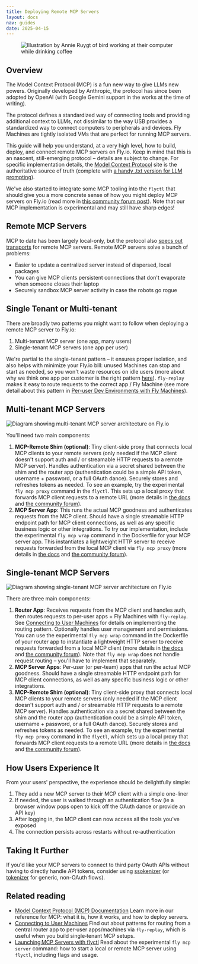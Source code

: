 ```yaml
---
title: Deploying Remote MCP Servers
layout: docs
nav: guides
date: 2025-04-15
---
```


<figure>
  <img src="/static/images/remote-mpc.png" alt="Illustration by Annie Ruygt of bird working at their computer while drinking coffee" class="w-full max-w-lg mx-auto">
</figure>

## Overview

The Model Context Protocol (MCP) is a fun new way to give LLMs new powers. Originally developed by Anthropic, the protocol has since been adopted by OpenAI (with Google Gemini support in the works at the time of writing).

The protocol defines a standardized way of connecting tools and providing additional context to LLMs, not dissimilar to the way USB provides a standardized way to connect computers to peripherals and devices. Fly Machines are tightly isolated VMs that are perfect for running MCP servers.

This guide will help you understand, at a very high level, how to build, deploy, and connect remote MCP servers on Fly.io. Keep in mind that this is an nascent, still-emerging protocol – details are subject to change. For specific implementation details,  the [Model Context Protocol](https://modelcontextprotocol.io/) site is the authoritative source of truth (complete with [a handy .txt version for LLM prompting](https://modelcontextprotocol.io/llms-full.txt)).

We've also started to integrate some MCP tooling into the `flyctl` that should give you a more concrete sense of how you might deploy MCP servers on Fly.io (read more in [this community forum post](https://community.fly.io/t/running-mcps-on-and-with-fly-io/24588)). Note that our MCP implementation is experimental and may still have sharp edges!

## Remote MCP Servers

MCP to date has been largely local-only, but the protocol also [specs out transports](https://modelcontextprotocol.io/specification/2025-03-26/basic/transports) for remote MCP servers. Remote MCP servers solve a bunch of problems:

- Easier to update a centralized server instead of dispersed, local packages
- You can give  MCP clients persistent connections that don't evaporate when someone closes their laptop
- Securely sandbox MCP server activity in case the robots go rogue

## Single Tenant or Multi-tenant

There are broadly two patterns you might want to follow when deploying a remote MCP server to Fly.io:

1. Multi-tenant MCP server (one app, many users)
2. Single-tenant MCP servers (one app per user)

We're partial to the single-tenant pattern – it ensures proper isolation, and also helps with minimize your Fly.io bill: unused Machines can stop and start as needed, so you won't waste resources on idle users (more about why we think one app per customer is the right pattern [here](https://fly.io/docs/machines/guides-examples/one-app-per-user-why/)). `fly-replay` makes it easy to route requests to the correct app / Fly Machine (see more detail about this pattern in [Per-user Dev Environments with Fly Machines](https://fly.io/docs/blueprints/per-user-dev-environments/)).

## Multi-tenant MCP Servers

<img src="/static/images/docs-mcp-multi-tenant.webp" alt="Diagram showing multi-tenant MCP server architecture on Fly.io">

You'll need two main components:

1. **MCP-Remote Shim (optional)**: Tiny client-side proxy that connects local MCP clients to your remote servers (only needed if the MCP client doesn't support auth and / or streamable HTTP requests to a remote MCP server). Handles authentication via a secret shared between the shim and the router app (authentication could be a simple API token, username + password, or a full OAuth dance). Securely stores and refreshes tokens as needed. To see an example, try the experimental `fly mcp proxy` command in the `flyctl`. This sets up a local proxy that forwards MCP client requests to a remote URL (more details in [the docs](https://fly.io/docs/flyctl/mcp) and [the community forum](https://community.fly.io/t/running-mcps-on-and-with-fly-io/24588)).
2. **MCP Server App**: This runs the actual MCP goodness and authenticates requests from the MCP client. Should have a single streamable HTTP endpoint path for MCP client connections, as well as any specific business logic or other integrations. To try our implementation, include the experimental `fly mcp wrap` command in the Dockerfile for your MCP server app. This instantiates a lightweight HTTP server to receive requests forwarded from the local MCP client via `fly mcp proxy` (more details in [the docs](https://fly.io/docs/flyctl/mcp) and [the community forum](https://community.fly.io/t/running-mcps-on-and-with-fly-io/24588)).

## Single-tenant MCP Servers

<img src="/static/images/docs-mcp-single-tenant.webp" alt="Diagram showing single-tenant MCP server architecture on Fly.io">

There are three main components:

1. **Router App**: Receives requests from the MCP client and handles auth, then routes requests to per-user apps + Fly Machines with `fly-replay`. See [Connecting to User Machines](/docs/blueprints/connecting-to-user-machines/) for details on implementing the routing pattern. Optionally handles user management and permissions. You can use the experimental `fly mcp wrap` command in the Dockerfile of your router app to instantiate a lightweight HTTP server to receive requests forwarded from a local MCP client (more details in [the docs](https://fly.io/docs/flyctl/mcp) and [the community forum](https://community.fly.io/t/running-mcps-on-and-with-fly-io/24588)). Note that `fly mcp wrap` does not handle request routing – you'll have to implement that separately.
2. **MCP Server Apps**: Per-user (or per-team) apps that run the actual MCP goodness. Should have a single streamable HTTP endpoint path for MCP client connections, as well as any specific business logic or other integrations. 
3. **MCP-Remote Shim (optional)**: Tiny client-side proxy that connects local MCP clients to your remote servers (only needed if the MCP client doesn't support auth and / or streamable HTTP requests to a remote MCP server). Handles authentication via a secret shared between the shim and the router app (authentication could be a simple API token, username + password, or a full OAuth dance). Securely stores and refreshes tokens as needed. To see an example, try the experimental `fly mcp proxy` command in the `flyctl`, which sets up a local proxy that forwards MCP client requests to a remote URL (more details in [the docs](https://fly.io/docs/flyctl/mcp) and [the community forum](https://community.fly.io/t/running-mcps-on-and-with-fly-io/24588)).

## How Users Experience It

From your users' perspective, the experience should be delightfully simple:

1. They add a new MCP server to their MCP client with a simple one-liner
2. If needed, the user is walked through an authentication flow (ie a browser window pops open to kick off the OAuth dance or provide an API key)
3. After logging in, the MCP client can now access all the tools you've exposed
4. The connection persists across restarts without re-authentication

## Taking It Further

If you'd like your MCP servers to connect to third party OAuth APIs without having to directly handle API tokens, consider using [ssokenizer](https://github.com/superfly/ssokenizer) (or [tokenizer](https://github.com/superfly/tokenizer) for generic, non-OAuth flows).

## Related reading

- [Model Context Protocol (MCP) Documentation](/docs/mcp/) Learn more in our reference for MCP: what it is, how it works, and how to deploy servers.  
- [Connecting to User Machines](/docs/blueprints/connecting-to-user-machines/) Find out about patterns for routing from a central router app to per‑user apps/machines via `fly‑replay`, which is useful when you build single‑tenant MCP setups.  
- [Launching MCP Servers with flyctl](/docs/flyctl/mcp-server/) Read about the experimental `fly mcp server` command: how to start a local or remote MCP server using `flyctl`, including flags and usage.  
